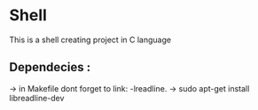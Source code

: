 # Shell
This is a shell creating project in C language

 ## Dependecies :
 -> in Makefile dont forget to link: -lreadline.
 -> sudo apt-get install libreadline-dev 



